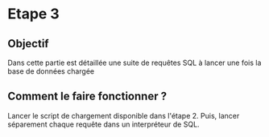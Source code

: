 # Etape 3 

## Objectif
Dans cette partie est détaillée une suite de requêtes SQL à lancer une fois la base de données chargée

## Comment le faire fonctionner ? 

Lancer le script de chargement disponible dans l'étape 2. Puis, lancer séparement chaque requête dans un interpréteur de SQL. 
